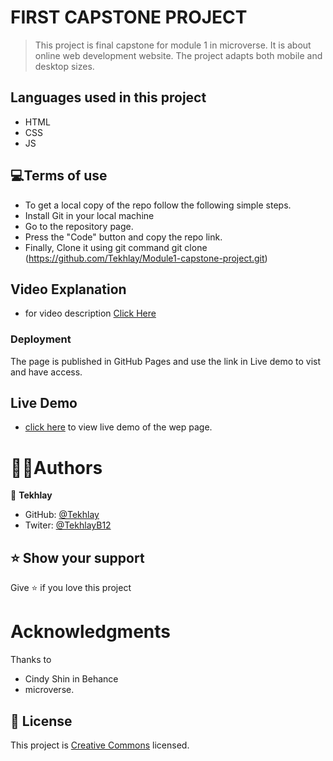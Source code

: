 # FIRST CAPSTONE PROJECT

> This project is final capstone for module 1 in microverse. It is about online web development website. The project adapts both mobile and desktop sizes.

## Languages used in this project

- HTML
- CSS
- JS

## 💻Terms of use

- To get a local copy of the repo follow the following simple steps.
- Install Git in your local machine
- Go to the repository page.
- Press the "Code" button and copy the repo link.
- Finally, Clone it using git command git clone (https://github.com/Tekhlay/Module1-capstone-project.git)

## Video Explanation

- for video description [Click Here](https://www.loom.com/share/f02b4e57a46f4a449ad0af3736bc7227)

### Deployment

The page is published in GitHub Pages and use the link in Live demo to vist and have access.

## Live Demo

- [click here](https://tekhlay.github.io/Module1-capstone-project/) to view live demo of the wep page.

# 👤👤Authors

👤 **Tekhlay**

- GitHub: [@Tekhlay](https://github.com/Tekhlay)
- Twiter: [@TekhlayB12](https://twitter.com/TekhlayB12)

## ⭐️ Show your support

Give ⭐️ if you love this project

# Acknowledgments

Thanks to

- Cindy Shin in Behance
- microverse.

## 📝 License

This project is [Creative Commons](https://creativecommons.org/licenses/by-nc/4.0/) licensed.
